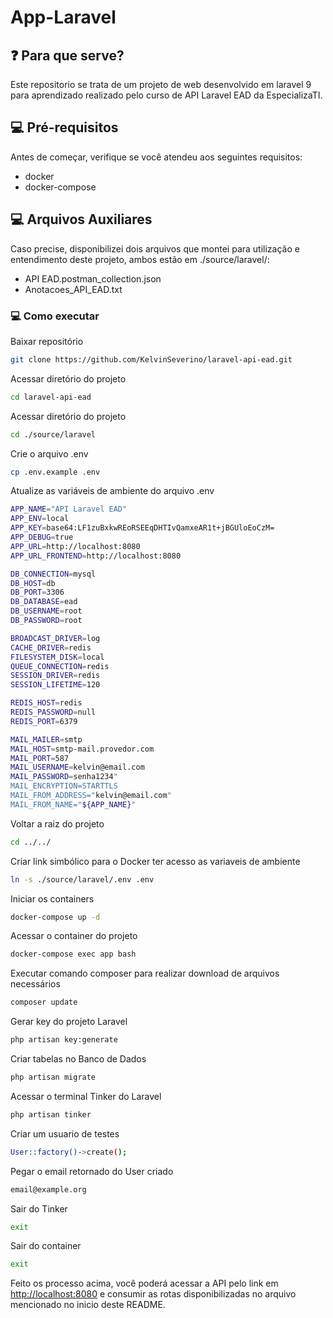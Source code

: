 # App-Laravel

## ❓ Para que serve?
Este repositorio se trata de um projeto de web desenvolvido em laravel 9 para aprendizado realizado pelo curso de API Laravel EAD da EspecializaTI.

## 💻 Pré-requisitos
Antes de começar, verifique se você atendeu aos seguintes requisitos:
* docker
* docker-compose

## 💻 Arquivos Auxiliares
Caso precise, disponibilizei dois arquivos que montei para utilização e entendimento deste projeto, ambos estão em ./source/laravel/:
* API EAD.postman_collection.json
* Anotacoes_API_EAD.txt

### 💻 Como executar

Baixar repositório
```sh
git clone https://github.com/KelvinSeverino/laravel-api-ead.git
```

Acessar diretório do projeto
```sh
cd laravel-api-ead
```

Acessar diretório do projeto
```sh
cd ./source/laravel
```

Crie o arquivo .env
```sh
cp .env.example .env
```

Atualize as variáveis de ambiente do arquivo .env
```sh
APP_NAME="API Laravel EAD"
APP_ENV=local
APP_KEY=base64:LF1zuBxkwREoRSEEqDHTIvQamxeAR1t+jBGUloEoCzM=
APP_DEBUG=true
APP_URL=http://localhost:8080
APP_URL_FRONTEND=http://localhost:8080

DB_CONNECTION=mysql
DB_HOST=db
DB_PORT=3306
DB_DATABASE=ead
DB_USERNAME=root
DB_PASSWORD=root

BROADCAST_DRIVER=log
CACHE_DRIVER=redis
FILESYSTEM_DISK=local
QUEUE_CONNECTION=redis
SESSION_DRIVER=redis
SESSION_LIFETIME=120

REDIS_HOST=redis
REDIS_PASSWORD=null
REDIS_PORT=6379

MAIL_MAILER=smtp
MAIL_HOST=smtp-mail.provedor.com
MAIL_PORT=587
MAIL_USERNAME=kelvin@email.com
MAIL_PASSWORD=senha1234"
MAIL_ENCRYPTION=STARTTLS
MAIL_FROM_ADDRESS="kelvin@email.com"
MAIL_FROM_NAME="${APP_NAME}"

```

Voltar a raiz do projeto
```sh
cd ../../
```

Criar link simbólico para o Docker ter acesso as variaveis de ambiente
```sh
ln -s ./source/laravel/.env .env
```

Iniciar os containers
```sh
docker-compose up -d
```

Acessar o container do projeto
```sh
docker-compose exec app bash
```

Executar comando composer para realizar download de arquivos necessários
```sh
composer update
```

Gerar key do projeto Laravel
```sh
php artisan key:generate
```

Criar tabelas no Banco de Dados
```sh
php artisan migrate
```

Acessar o terminal Tinker do Laravel
```sh
php artisan tinker
```

Criar um usuario de testes
```sh
User::factory()->create();
```

Pegar o email retornado do User criado
```sh
email@example.org
```

Sair do Tinker
```sh
exit
```

Sair do container
```sh
exit
```

Feito os processo acima, você poderá acessar a API pelo link em [http://localhost:8080](http://localhost:8080) e consumir as rotas disponibilizadas no arquivo mencionado no inicio deste README.